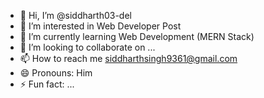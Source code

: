 - 👋 Hi, I’m @siddharth03-del
- 👀 I’m interested in Web Developer Post
- 🌱 I’m currently learning Web Development (MERN Stack)
- 💞️ I’m looking to collaborate on ...
- 📫 How to reach me siddharthsingh9361@gmail.com
- 😄 Pronouns: Him
- ⚡ Fun fact: ...

<!---
siddharth03-del/siddharth03-del is a ✨ special ✨ repository because its `README.md` (this file) appears on your GitHub profile.
You can click the Preview link to take a look at your changes.
--->
